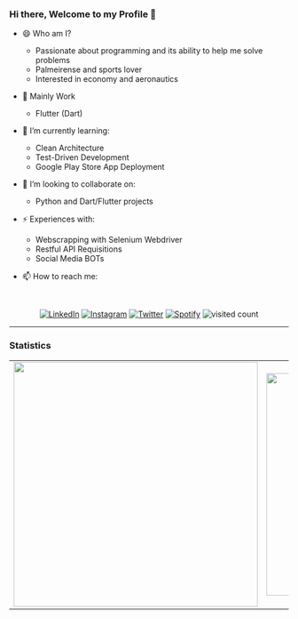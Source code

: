 ### Hi there, Welcome to my Profile 👋
- 😄 Who am I?
  - Passionate about programming and its ability to help me solve problems
  - Palmeirense and sports lover
  - Interested in economy and aeronautics

- 🦾 Mainly Work

  - Flutter (Dart)

- 🌱 I’m currently learning:

  - Clean Architecture
  - Test-Driven Development
  - Google Play Store App Deployment

- 👯 I’m looking to collaborate on:

  - Python and Dart/Flutter projects

- ⚡ Experiences with:
  - Webscrapping with Selenium Webdriver
  - Restful API Requisitions
  - Social Media BOTs

- 📫 How to reach me:

<div align="center">
 <br>

<a href="https://www.linkedin.com/in/gustavo-de-oliveira-ferreira/" target="_blank"><img src="https://img.shields.io/badge/LinkedIn-%230077B5.svg?&style=flat-square&logo=linkedin&logoColor=white" alt="LinkedIn"></a>
<a href="https://www.instagram.com/gust.oliveira.ferreira/" target="_blank"><img src="https://img.shields.io/badge/Instagram-%23E4405F.svg?&style=flat-square&logo=instagram&logoColor=white" alt="Instagram"></a>
<a href="https://twitter.com/gustavo_o_f" target="_blank"><img src="https://img.shields.io/badge/Twitter-%2303A9F4.svg?&style=flat-square&logo=twitter&logoColor=white" alt="Twitter"></a>
<a href="https://open.spotify.com/user/soueunaovc?si=La3gytoSQAG98RjZjlb7aw" target="_blank"><img src="https://img.shields.io/badge/Spotify-%231ED760.svg?&style=flat-square&logo=spotify&logoColor=white" alt="Spotify"></a>
![visited count](https://visitor-badge.laobi.icu/badge?page_id=gustoliveira)
</div>
<hr>

<h3>Statistics</h3>

<center>
    <table align="center">
      <tr>
          <td>
            <img width="440px" align="center" src="https://github-readme-stats.vercel.app/api?username=gustoliveira&count_private=true&hide_border=true" />
          </td>
          <td>
            <img width="400px" align="center" src="https://github-readme-stats.vercel.app/api/top-langs/?username=gustoliveira&hide=html,rich%20text%20format&layout=compact&count_private=true&hide_border=true" />
          </td>
      </tr>
    </table>
</center>
